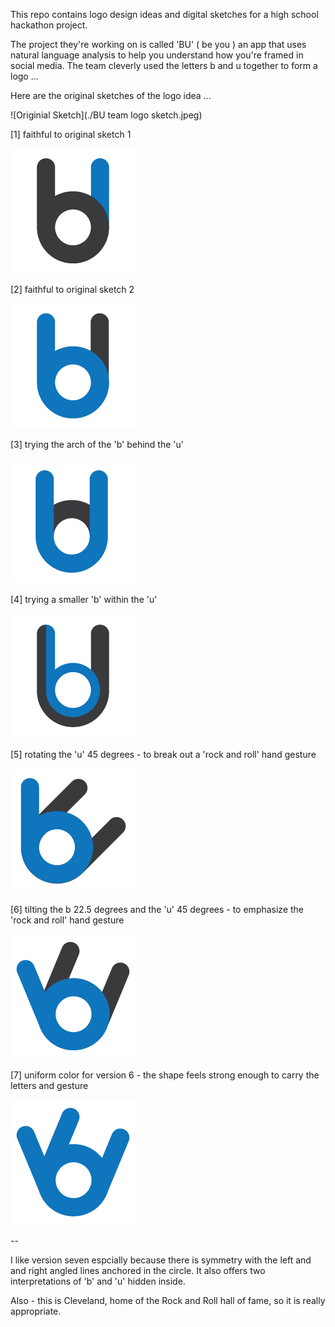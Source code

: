 This repo contains logo design ideas and digital sketches for a high school hackathon project.

The project they're working on is called 'BU' ( be you ) an app that uses natural language analysis to help you understand how you're framed in social media. The team cleverly used the letters b and u together to form a logo ...

Here are the original sketches of the logo idea ...

![Originial Sketch](./BU team logo sketch.jpeg)

[1] faithful to original sketch 1

![First Cut](./bu-logo-1.png)


[2] faithful to original sketch 2

![Second Cut](./bu-logo-2.png)


[3] trying the arch of the 'b' behind the 'u'

![Third Cut](./bu-logo-3.png)


[4] trying a smaller 'b' within the 'u'

![Forth Cut](./bu-logo-4.png)


[5] rotating the 'u' 45 degrees - to break out a 'rock and roll' hand gesture

![Fifth Cut](./bu-logo-5.png)


[6] tilting the b 22.5 degrees and the 'u' 45 degrees - to emphasize the 'rock and roll' hand gesture

![Sixth Cut](./bu-logo-6.png)


[7] uniform color for version 6 - the shape feels strong enough to carry the letters and gesture

![Seventh Cut](./bu-logo-7.png)

--

I like version seven espcially because there is symmetry with the left and and right angled lines anchored in the circle. It also offers two interpretations of 'b' and 'u' hidden inside.


Also - this is Cleveland, home of the Rock and Roll hall of fame, so it is really appropriate.


